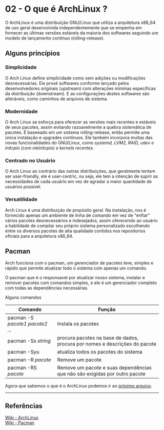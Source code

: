 # 02 - O que é ArchLinux ?

O ArchLinux é uma distribuição GNU/Linux que utiliza a arquitetura x86_64 de uso geral desenvolvida independentemente que se empenha em fornecer as últimas versões estáveis da maioria dos softwares seguindo um modelo de lançamento contínuo (rolling-release).

## Alguns princípios

### Simplicidade

O Arch Linux define simplicidade como sem adições ou modificações desnecessárias. Ele provê softwares conforme lançado pelos desenvolvedores originais (upstream) com alterações mínimas específicas da distribuição (downstream). E as configurações destes softwares são alteráveis, como caminhos de arquivos de sistema.

### Modernidade

O Arch Linux se esforça para oferecer as versões mais recentes e estáveis de seus pacotes, assim evitando razoavelmente a quebra sistemática de pacotes. É baseeado em um sistema rolling-release, então permite uma única instalação e upgrades contínuos. Ele também incorpora muitas das novas funcionalidades do GNU/Linux, como _systemd, LVM2, RAID, udev e initcpio (com mkinitcpio) e kernels recentes_.

### Centrado no Usuário

O Arch Linux ao contrário das outras distribuições, que geralmente tentam ser user-friendly, ele é user-centric, ou seja, ele tem a intenção de suprir as necessidades de cada usuário em vez de agradar a maior quantidade de usuários possível.

### Versatilidade

Arch Linux é uma distribuição de propósito geral. Na instalação, nos é fornecido apenas um ambiente de linha de comando em vez de "enfiar" vários pacotes desnecessários e indesejados, assim oferecendo ao usuário a habilidade de compilar seu próprio sistema personalizado escolhendo entre os diversos pacotes de alta qualidade contidos nos repositorios
oficiais para a arquitetura x86_64.

## Pacman

Arch funciona com o pacman, um gerenciador de pacotes leve, simples e rápido que permite atualizar todo o sistema com apenas um comando.

O pacman que é o responsavel por atualizar nosso sistema, instalar e remover pacotes com comandos simples, e ele é um gerenciador completo com todas as dependências necessárias.

Alguns comandos

| Comando                         | Função                                                                     |
| ------------------------------- | -------------------------------------------------------------------------- |
| pacman -S _pacote1 pacote2 ..._ | Instala os pacotes                                                         |
| pacman -Ss _string_             | procura pacotes na base de dados, procura por nomes e descrições do pacote |
| pacman -Syu                     | atualiza todos os pacotes do sistema                                       |
| pacman -R _pacote_              | Remove um pacote                                                           |
| pacman -RS _pacote_             | Remove um pacote e suas dependências que não são exigidas por outro pacote |

Agora que sabemos o que é o ArchLinux podemos ir ao [próximo arquivo](../2-PreInstalacao/1-Passos.md).

---

## Referências

[Wiki - ArchLinux](https://wiki.archlinux.org/index.php/Arch_Linux)<br>
[Wiki - Pacman](https://wiki.archlinux.org/index.php/Pacman)

